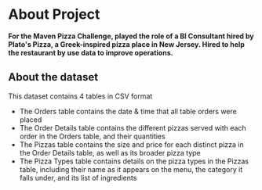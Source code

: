 # About Project
**For the Maven Pizza Challenge, played the role of a BI Consultant hired by Plato's Pizza, a Greek-inspired pizza place in New Jersey. Hired to help the restaurant by use data to improve operations.**
## About the dataset
This dataset contains 4 tables in CSV format
- The Orders table contains the date & time that all table orders were placed
- The Order Details table contains the different pizzas served with each order in the Orders table, and their quantities
- The Pizzas table contains the size and price for each distinct pizza in the Order Details table, as well as its broader pizza type
- The Pizza Types table contains details on the pizza types in the Pizzas table, including their name as it appears on the menu, the category it falls under, and its list of ingredients
